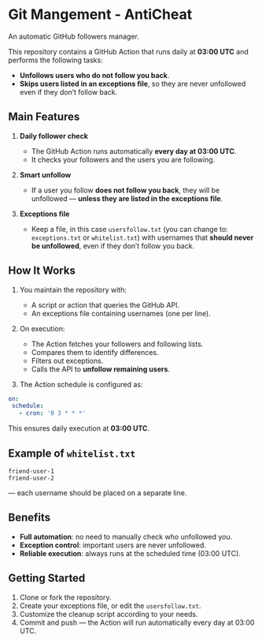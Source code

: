 # Git Mangement - AntiCheat

An automatic GitHub followers manager.

This repository contains a GitHub Action that runs daily at **03:00 UTC** and performs the following tasks:

- **Unfollows users who do not follow you back**.  
- **Skips users listed in an exceptions file**, so they are never unfollowed even if they don’t follow back.

## Main Features

1. **Daily follower check**
   - The GitHub Action runs automatically **every day at 03:00 UTC**.
   - It checks your followers and the users you are following.

2. **Smart unfollow**
   - If a user you follow **does not follow you back**, they will be unfollowed — **unless they are listed in the exceptions file**.

3. **Exceptions file**
   - Keep a file, in this case `usersfollow.txt` (you can change to: `exceptions.txt` or `whitelist.txt`) with usernames that **should never be unfollowed**, even if they don’t follow you back.

## How It Works

1. You maintain the repository with:
   - A script or action that queries the GitHub API.
   - An exceptions file containing usernames (one per line).

2. On execution:
   - The Action fetches your followers and following lists.
   - Compares them to identify differences.
   - Filters out exceptions.
   - Calls the API to **unfollow remaining users**.

3. The Action schedule is configured as:

```yaml
on:
 schedule:
   - cron: '0 3 * * *'
```

This ensures daily execution at **03:00 UTC**.

## Example of `whitelist.txt`

```
friend-user-1
friend-user-2
```

— each username should be placed on a separate line.

## Benefits

- **Full automation**: no need to manually check who unfollowed you.  
- **Exception control**: important users are never unfollowed.  
- **Reliable execution**: always runs at the scheduled time (03:00 UTC).  

## Getting Started

1. Clone or fork the repository.  
2. Create your exceptions file, or edit the `usersfollow.txt`.  
3. Customize the cleanup script according to your needs.  
5. Commit and push — the Action will run automatically every day at 03:00 UTC.  
